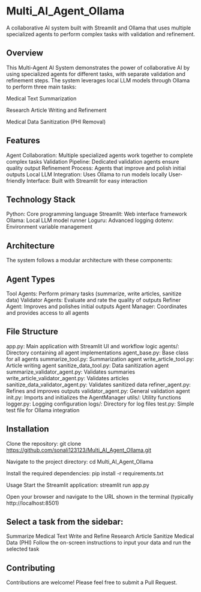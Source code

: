 # Multi_AI_Agent_Ollama

A collaborative AI system built with Streamlit and Ollama that uses multiple specialized agents to perform complex tasks with validation and refinement.

## Overview
This Multi-Agent AI System demonstrates the power of collaborative AI by using specialized agents for different tasks, with separate validation and refinement steps. The system leverages local LLM models through Ollama to perform three main tasks:

Medical Text Summarization

Research Article Writing and Refinement

Medical Data Sanitization (PHI Removal)

## Features
Agent Collaboration: Multiple specialized agents work together to complete complex tasks
Validation Pipeline: Dedicated validation agents ensure quality output
Refinement Process: Agents that improve and polish initial outputs
Local LLM Integration: Uses Ollama to run models locally
User-friendly Interface: Built with Streamlit for easy interaction


## Technology Stack
Python: Core programming language
Streamlit: Web interface framework
Ollama: Local LLM model runner
Loguru: Advanced logging
dotenv: Environment variable management


## Architecture
The system follows a modular architecture with these components:

## Agent Types
Tool Agents: Perform primary tasks (summarize, write articles, sanitize data)
Validator Agents: Evaluate and rate the quality of outputs
Refiner Agent: Improves and polishes initial outputs
Agent Manager: Coordinates and provides access to all agents


## File Structure
app.py: Main application with Streamlit UI and workflow logic
agents/: Directory containing all agent implementations
agent_base.py: Base class for all agents
summarize_tool.py: Summarization agent
write_article_tool.py: Article writing agent
sanitize_data_tool.py: Data sanitization agent
summarize_validator_agent.py: Validates summaries
write_article_validator_agent.py: Validates articles
sanitize_data_validator_agent.py: Validates sanitized data
refiner_agent.py: Refines and improves outputs
validator_agent.py: General validation agent
init.py: Imports and initializes the AgentManager
utils/: Utility functions
logger.py: Logging configuration
logs/: Directory for log files
test.py: Simple test file for Ollama integration


## Installation

Clone the repository:
git clone https://github.com/sonali123123/Multi_AI_Agent_Ollama.git



Navigate to the project directory:
cd Multi_AI_Agent_Ollama

Install the required dependencies:
pip install -r requirements.txt


Usage
Start the Streamlit application:
streamlit run app.py


Open your browser and navigate to the URL shown in the terminal (typically http://localhost:8501)

## Select a task from the sidebar:

Summarize Medical Text
Write and Refine Research Article
Sanitize Medical Data (PHI)
Follow the on-screen instructions to input your data and run the selected task

## Contributing
Contributions are welcome! Please feel free to submit a Pull Request.